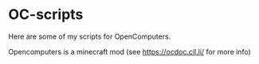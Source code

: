 # OC-scripts
Here are some of my scripts for OpenComputers.

Opencomputers is a minecraft mod (see https://ocdoc.cil.li/ for more info)

